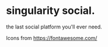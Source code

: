 # singularity social.

the last social platform you'll ever need.

Icons from https://fontawesome.com/
